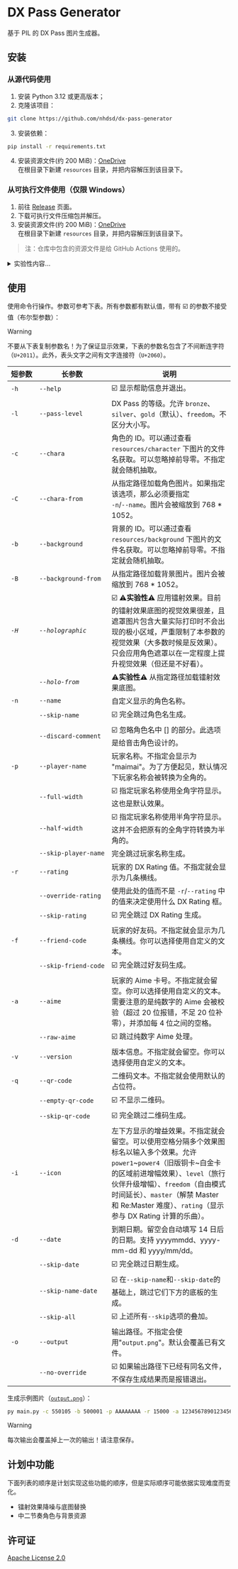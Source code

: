 # DX Pass Generator

基于 PIL 的 DX Pass 图片生成器。

## 安装

### 从源代码使用
1. 安装 Python 3.12 或更高版本；
2. 克隆该项目：
```bash
git clone https://github.com/nhdsd/dx-pass-generator
```
3. 安装依赖：
```bash
pip install -r requirements.txt
```
4. 安装资源文件(约 200 MiB)：[OneDrive](https://1drv.ms/u/c/68dff5f977fb346f/EWVbUaAGXVpNgOnmXDfGwY8BIDpuBi-IrsE2haxx-yK3jg)  
   在根目录下新建 `resources` 目录，并把内容解压到该目录下。
   
### 从可执行文件使用（仅限 Windows）
1. 前往 [Release](https://github.com/nhdsd/dx-pass-generator/releases) 页面。
2. 下载可执行文件压缩包并解压。
3. 安装资源文件(约 200 MiB)：[OneDrive](https://1drv.ms/u/c/68dff5f977fb346f/EWVbUaAGXVpNgOnmXDfGwY8BIDpuBi-IrsE2haxx-yK3jg)  
   在根目录下新建 `resources` 目录，并把内容解压到该目录下。

> 注：仓库中包含的资源文件是给 GitHub Actions 使用的。

<details>
   <summary>实验性内容...</summary>
   实验性内容链接(约 50 MiB)：<a href="https://1drv.ms/u/c/68dff5f977fb346f/EVBcx0tfUJ1JuYThQyk2nsMBee_19dfnhLsGTCgpHk_V2g?e=AXyHLx">OneDrive</a><br>
   将内容复制到资源目录下即可。
</details>

## 使用

使用命令行操作。参数可参考下表。所有参数都有默认值，带有 :ballot_box_with_check: 的参数不接受值（布尔型参数）：
> [!WARNING]
> 不要从下表复制参数名！为了保证显示效果，下表的参数名包含了不间断连字符（`U+2011`）。此外，表头文字之间有文字连接符（`U+2060`）。

| 短⁠参⁠数 | 长⁠参⁠数 | 说⁠明 |
| --- | --- | --- |
| `‑h` | `‑‑help` | :ballot_box_with_check: 显示帮助信息并退出。|
| `‑l` | `‑‑pass‑level` | DX Pass 的等级。允许 `bronze`、`silver`、`gold`（默认）、`freedom`。不区分大小写。|
| `‑c` | `‑‑chara` | 角色的 ID。可以通过查看 `resources/character` 下图片的文件名获取。可以忽略掉前导零。不指定就会随机抽取。|
| `‑C` | `‑‑chara‑from` | 从指定路径加载角色图片。如果指定该选项，那么必须要指定 `‑n`/`‑‑name`。图片会被缩放到 768 \* 1052。|
| `‑b` | `‑‑background` | 背景的 ID。可以通过查看 `resources/background` 下图片的文件名获取。可以忽略掉前导零。不指定就会随机抽取。|
| `‑B` | `‑‑background‑from` | 从指定路径加载背景图片。图片会被缩放到 768 \* 1052。|
| *`‑H`* | *`‑‑holographic`* | :ballot_box_with_check: :warning:**实验性**:warning: 应用镭射效果。目前的镭射效果底图的视觉效果很差，且遮罩图片包含大量实际打印时不会出现的极小区域，严重限制了本参数的视觉效果（大多数时候是反效果）。只会应用角色遮罩以在一定程度上提升视觉效果（但还是不好看）。|
| | *`‑‑holo‑from`* | :warning:**实验性**:warning: 从指定路径加载镭射效果底图。|
| `‑n` | `‑‑name` | 自定义显示的角色名称。|
| | `‑‑skip‑name` | :ballot_box_with_check: 完全跳过角色名生成。|
| | `‑‑discard‑comment` | :ballot_box_with_check: 忽略角色名中 \[\] 的部分。此选项是给音击角色设计的。|
| `‑p` | `‑‑player‑name` | 玩家名称。不指定会显示为 "maimai"。为了方便起见，默认情况下玩家名称会被转换为全角的。|
| | `‑‑full‑width` | :ballot_box_with_check: 指定玩家名称使用全角字符显示。这也是默认效果。|
| | `‑‑half‑width` | :ballot_box_with_check: 指定玩家名称使用半角字符显示。这并不会把原有的全角字符转换为半角的。|
| | `‑‑skip‑player‑name` | 完全跳过玩家名称生成。|
| `‑r` | `‑‑rating` | 玩家的 DX Rating 值。不指定就会显示为几条横线。|
| | `‑‑override‑rating` | 使用此处的值而不是 `‑r`/`‑‑rating` 中的值来决定使用什么 DX Rating 框。|
| | `‑‑skip‑rating` | :ballot_box_with_check: 完全跳过 DX Rating 生成。|
| `‑f` | `‑‑friend‑code` | 玩家的好友码。不指定就会显示为几条横线。你可以选择使用自定义的文本。|
| | `‑‑skip‑friend‑code` | :ballot_box_with_check: 完全跳过好友码生成。|
| `‑a` | `‑‑aime` | 玩家的 Aime 卡号。不指定就会留空。你可以选择使用自定义的文本。需要注意的是纯数字的 Aime 会被校验（超过 20 位报错，不足 20 位补零），并添加每 4 位之间的空格。|
| | `‑‑raw‑aime` | :ballot_box_with_check: 跳过纯数字 Aime 处理。|
| `‑v` | `‑‑version` | 版本信息。不指定就会留空。你可以选择使用自定义的文本。|
| `‑q` | `‑‑qr‑code` | 二维码文本。不指定就会使用默认的占位符。|
| | `‑‑empty‑qr‑code` | :ballot_box_with_check: 不显示二维码。| 
| | `‑‑skip‑qr‑code` | :ballot_box_with_check: 完全跳过二维码生成。|
| `‑i` | `‑‑icon` | 左下方显示的增益效果。不指定就会留空。可以使用空格分隔多个效果图标名以输入多个效果。允许 `power1`\~`power4`（旧版铜卡\~白金卡的区域前进增幅效果）、`level`（旅行伙伴升级增幅）、`freedom`（自由模式时间延长）、`master`（解禁 Master 和 Re:Master 难度）、`rating`（显示参与 DX Rating 计算的乐曲）。|
| `‑d` | `‑‑date` | 到期日期。留空会自动填写 14 日后的日期。支持 yyyymmdd、yyyy-mm-dd 和 yyyy/mm/dd。|
| | `‑‑skip‑date` | :ballot_box_with_check: 完全跳过日期生成。|
| | `‑‑skip-name-date` | :ballot_box_with_check: 在`‑‑skip‑name`和`‑‑skip‑date`的基础上，跳过它们下方的底板的生成。|
| | `‑‑skip‑all` | :ballot_box_with_check: 上述所有`‑‑skip`选项的叠加。|
| `‑o` | `‑‑output` | 输出路径。不指定会使用"`output.png`"。默认会覆盖已有文件。|
| | `--no-override` | :ballot_box_with_check: 如果输出路径下已经有同名文件，不保存生成结果而是报错退出。 |

生成示例图片（[`output.png`](./output.png)）：
```bash
py main.py -c 550105 -b 500001 -p AAAAAAAA -r 15000 -a 12345678901234567890 -v "[maimaiDX]1.55-0291" -q "C:\7sRef\System256\metaverse\lasthope" -i level master rating -d "20250826"
```

> [!WARNING]
> 每次输出会覆盖掉上一次的输出！请注意保存。

## 计划中功能

下面列表的顺序是计划实现这些功能的顺序，但是实际顺序可能依据实现难度而变化。

- 镭射效果降噪与底图替换
- 中二节奏角色与背景资源

## 许可证

[Apache License 2.0](./LICENSE.txt)
